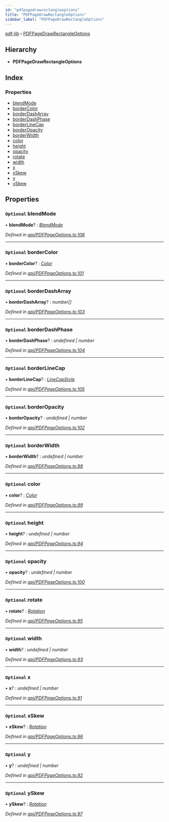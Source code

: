 ```yaml
---
id: "pdfpagedrawrectangleoptions"
title: "PDFPageDrawRectangleOptions"
sidebar_label: "PDFPageDrawRectangleOptions"
---
```


[pdf-lib](../index.md) › [PDFPageDrawRectangleOptions](pdfpagedrawrectangleoptions.md)

## Hierarchy

* **PDFPageDrawRectangleOptions**

## Index

### Properties

* [blendMode](pdfpagedrawrectangleoptions.md#optional-blendmode)
* [borderColor](pdfpagedrawrectangleoptions.md#optional-bordercolor)
* [borderDashArray](pdfpagedrawrectangleoptions.md#optional-borderdasharray)
* [borderDashPhase](pdfpagedrawrectangleoptions.md#optional-borderdashphase)
* [borderLineCap](pdfpagedrawrectangleoptions.md#optional-borderlinecap)
* [borderOpacity](pdfpagedrawrectangleoptions.md#optional-borderopacity)
* [borderWidth](pdfpagedrawrectangleoptions.md#optional-borderwidth)
* [color](pdfpagedrawrectangleoptions.md#optional-color)
* [height](pdfpagedrawrectangleoptions.md#optional-height)
* [opacity](pdfpagedrawrectangleoptions.md#optional-opacity)
* [rotate](pdfpagedrawrectangleoptions.md#optional-rotate)
* [width](pdfpagedrawrectangleoptions.md#optional-width)
* [x](pdfpagedrawrectangleoptions.md#optional-x)
* [xSkew](pdfpagedrawrectangleoptions.md#optional-xskew)
* [y](pdfpagedrawrectangleoptions.md#optional-y)
* [ySkew](pdfpagedrawrectangleoptions.md#optional-yskew)

## Properties

### `Optional` blendMode

• **blendMode**? : *[BlendMode](../enums/blendmode.md)*

*Defined in [api/PDFPageOptions.ts:106](https://github.com/Hopding/pdf-lib/blob/9862898/src/api/PDFPageOptions.ts#L106)*

___

### `Optional` borderColor

• **borderColor**? : *[Color](../index.md#color)*

*Defined in [api/PDFPageOptions.ts:101](https://github.com/Hopding/pdf-lib/blob/9862898/src/api/PDFPageOptions.ts#L101)*

___

### `Optional` borderDashArray

• **borderDashArray**? : *number[]*

*Defined in [api/PDFPageOptions.ts:103](https://github.com/Hopding/pdf-lib/blob/9862898/src/api/PDFPageOptions.ts#L103)*

___

### `Optional` borderDashPhase

• **borderDashPhase**? : *undefined | number*

*Defined in [api/PDFPageOptions.ts:104](https://github.com/Hopding/pdf-lib/blob/9862898/src/api/PDFPageOptions.ts#L104)*

___

### `Optional` borderLineCap

• **borderLineCap**? : *[LineCapStyle](../enums/linecapstyle.md)*

*Defined in [api/PDFPageOptions.ts:105](https://github.com/Hopding/pdf-lib/blob/9862898/src/api/PDFPageOptions.ts#L105)*

___

### `Optional` borderOpacity

• **borderOpacity**? : *undefined | number*

*Defined in [api/PDFPageOptions.ts:102](https://github.com/Hopding/pdf-lib/blob/9862898/src/api/PDFPageOptions.ts#L102)*

___

### `Optional` borderWidth

• **borderWidth**? : *undefined | number*

*Defined in [api/PDFPageOptions.ts:98](https://github.com/Hopding/pdf-lib/blob/9862898/src/api/PDFPageOptions.ts#L98)*

___

### `Optional` color

• **color**? : *[Color](../index.md#color)*

*Defined in [api/PDFPageOptions.ts:99](https://github.com/Hopding/pdf-lib/blob/9862898/src/api/PDFPageOptions.ts#L99)*

___

### `Optional` height

• **height**? : *undefined | number*

*Defined in [api/PDFPageOptions.ts:94](https://github.com/Hopding/pdf-lib/blob/9862898/src/api/PDFPageOptions.ts#L94)*

___

### `Optional` opacity

• **opacity**? : *undefined | number*

*Defined in [api/PDFPageOptions.ts:100](https://github.com/Hopding/pdf-lib/blob/9862898/src/api/PDFPageOptions.ts#L100)*

___

### `Optional` rotate

• **rotate**? : *[Rotation](../index.md#rotation)*

*Defined in [api/PDFPageOptions.ts:95](https://github.com/Hopding/pdf-lib/blob/9862898/src/api/PDFPageOptions.ts#L95)*

___

### `Optional` width

• **width**? : *undefined | number*

*Defined in [api/PDFPageOptions.ts:93](https://github.com/Hopding/pdf-lib/blob/9862898/src/api/PDFPageOptions.ts#L93)*

___

### `Optional` x

• **x**? : *undefined | number*

*Defined in [api/PDFPageOptions.ts:91](https://github.com/Hopding/pdf-lib/blob/9862898/src/api/PDFPageOptions.ts#L91)*

___

### `Optional` xSkew

• **xSkew**? : *[Rotation](../index.md#rotation)*

*Defined in [api/PDFPageOptions.ts:96](https://github.com/Hopding/pdf-lib/blob/9862898/src/api/PDFPageOptions.ts#L96)*

___

### `Optional` y

• **y**? : *undefined | number*

*Defined in [api/PDFPageOptions.ts:92](https://github.com/Hopding/pdf-lib/blob/9862898/src/api/PDFPageOptions.ts#L92)*

___

### `Optional` ySkew

• **ySkew**? : *[Rotation](../index.md#rotation)*

*Defined in [api/PDFPageOptions.ts:97](https://github.com/Hopding/pdf-lib/blob/9862898/src/api/PDFPageOptions.ts#L97)*
